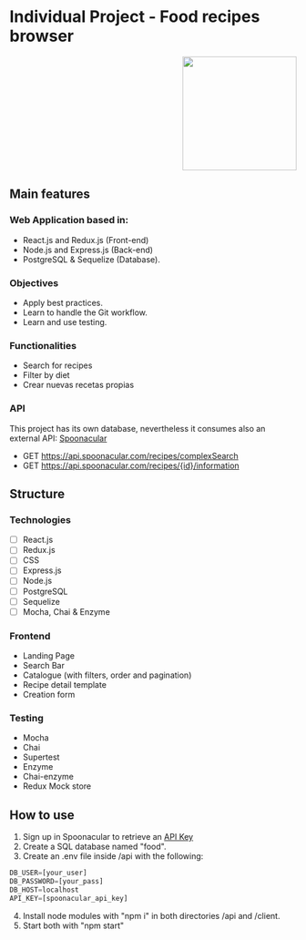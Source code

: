 # Individual Project - Food recipes browser

<p align="right">
  <img height="200" src="./cooking.png" />
</p>

## Main features

### Web Application based in:
- React.js and Redux.js (Front-end)
- Node.js and Express.js (Back-end)
- PostgreSQL & Sequelize (Database).

### Objectives
- Apply best practices.
- Learn to handle the Git workflow.
- Learn and use testing.

### Functionalities
 - Search for recipes
 - Filter by diet 
  - Crear nuevas recetas propias

### API

This project has its own database, nevertheless it consumes also an external API: [Spoonacular](https://spoonacular.com/food-api)

  * GET https://api.spoonacular.com/recipes/complexSearch
  * GET https://api.spoonacular.com/recipes/{id}/information

## Structure

### Technologies
- [ ] React.js
- [ ] Redux.js
- [ ] CSS
- [ ] Express.js
- [ ] Node.js
- [ ] PostgreSQL
- [ ] Sequelize
- [ ] Mocha, Chai & Enzyme

### Frontend

* Landing Page
* Search Bar
* Catalogue (with filters, order and pagination)
* Recipe detail template
* Creation form

### Testing
* Mocha
* Chai
* Supertest
* Enzyme
* Chai-enzyme
* Redux Mock store


## How to use

1. Sign up in Spoonacular to retrieve an [API Key](https://spoonacular.com/food-api/console#Dashboard)
2. Create a SQL database named "food".
3. Create an .env file inside /api with the following:
```js
DB_USER=[your_user]
DB_PASSWORD=[your_pass]
DB_HOST=localhost
API_KEY=[spoonacular_api_key]
```
4. Install node modules with "npm i" in both directories /api and /client.
5. Start both with "npm start"
